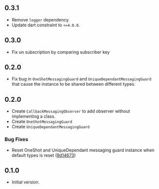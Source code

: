 ## 0.3.1

- Remove `logger` dependency.
- Update dart constraint to `<=4.0.0`.

## 0.3.0

- Fix un subscription by comparing subscriber key

## 0.2.0

- Fix bug in `OneShotMessagingGuard` and `UniqueDependantMessagingGuard` that cause the instance to be shared between different types.

## 0.2.0

- Create `CallbackMessagingObserver` to add observer without implementing a class.
- Create `OneShotMessagingGuard`
- Create `UniqueDependantMessagingGuard`

### Bug Fixes

- Reset OneShot and UniqueDependant messaging guard instance when default types is reset ([9d14673](https://github.com/mcssym/messaging/commit/9d146731ca6e96e31aab73411f44c7fc9e948a6f))

## 0.1.0

- Initial version.

